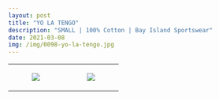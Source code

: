 ```yaml
---
layout: post
title: "YO LA TENGO"
description: "SMALL | 100% Cotton | Bay Island Sportswear"
date: 2021-03-08
img: /img/0098-yo-la-tengo.jpg
---
```




<table style="width:100%;"><tr><td style="vertical-align:top;">
      <figure class="tmblr-full" data-orig-height="2048" data-orig-width="1365" data-orig-src="https://concertshirts.netlify.app/shirts/0098/0098-01.jpg"><img src="https://64.media.tumblr.com/589402a51a7d22055ae260f52dfded8a/aa7892acdc3d572f-e1/s540x810/f7d0e3bea463e0c0363739ab5f429cded3b3a62d.jpg" data-orig-height="2048" data-orig-width="1365" data-orig-src="https://concertshirts.netlify.app/shirts/0098/0098-01.jpg"/></figure></td>
    <td style="vertical-align:top;">
      <figure class="tmblr-full" data-orig-height="2048" data-orig-width="1365" data-orig-src="https://concertshirts.netlify.app/shirts/0098/0098-02.jpg"><img src="https://64.media.tumblr.com/068b734a953563f050397449eaa53cbe/aa7892acdc3d572f-a6/s540x810/af9851db0e85c8df1bcae5f4215d8c0b7567a25e.jpg" data-orig-height="2048" data-orig-width="1365" data-orig-src="https://concertshirts.netlify.app/shirts/0098/0098-02.jpg"/></figure></td>
  </tr></table>

